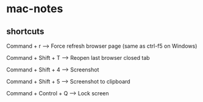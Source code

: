 # mac-notes


## shortcuts

Command + r --> Force refresh browser page (same as ctrl-f5 on Windows)

Command + Shift + T --> Reopen last browser closed tab

Command + Shift + 4 --> Screenshot

Command + Shift + 5 --> Screenshot to clipboard

Command + Control + Q --> Lock screen

